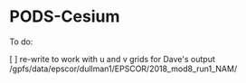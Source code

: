 # PODS-Cesium

To do: 

[ ] re-write to work with u and v grids for Dave's output /gpfs/data/epscor/dullman1/EPSCOR/2018_mod8_run1_NAM/

